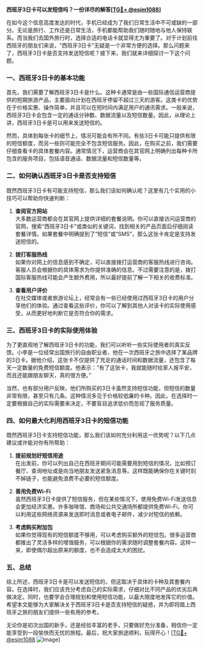 **西班牙3日卡可以发短信吗？一份详尽的解答[[TG💪+ @esim1088](https://t.me/s/esim1088)]**

在如今这个信息高度发达的时代，手机已经成为了我们日常生活中不可或缺的一部分。无论是旅行、工作还是日常生活，手机都能帮助我们随时随地与他人保持联系。而当我们去国外旅行时，选择合适的电话卡就显得尤为重要了。对于计划前往西班牙的朋友们来说，“西班牙3日卡”无疑是一个非常方便的选择。那么问题来了，西班牙3日卡是否支持发送短信呢？接下来，我们就来详细探讨一下这个问题。

### 一、西班牙3日卡的基本功能

首先，我们需要了解西班牙3日卡是什么。这种卡通常是由一些国际通信运营商提供的短期旅游产品，主要面向计划在西班牙停留不超过三天的游客。这类卡的优势在于价格实惠、操作简单，并且可以在短时间内满足用户的通讯需求。一般来说，西班牙3日卡会包含一定的通话分钟数、数据流量以及短信数量。因此，从理论上讲，西班牙3日卡是可以用来发送短信的。

然而，具体到每张卡的细节上，情况可能会有所不同。有些3日卡可能只提供有限的短信额度，而另一些则可能完全不包含短信服务。因此，在购买之前，我们需要仔细查看卡的具体套餐内容。通常情况下，运营商会在其官网上明确列出每种卡所包含的服务项目，包括语音通话、数据流量和短信数量等。

### 二、如何确认西班牙3日卡是否支持短信

既然西班牙3日卡有可能支持短信，那么我们该如何确认呢？这里有几个实用的小技巧可以帮助你快速判断：

1. **查阅官方网站**  
   大多数运营商都会在其官网上提供详细的套餐说明。你可以直接访问运营商的官网，搜索“西班牙3日卡”或类似的关键词，找到相关的产品页面后仔细阅读套餐详情。如果套餐中明确提到了“短信”或“SMS”，那么这张卡肯定是支持发送短信的。

2. **拨打客服热线**  
   如果你对网上的信息感到不确定，可以直接拨打运营商的客服热线进行咨询。客服人员会根据你的具体需求为你提供准确的信息。不过需要注意的是，拨打国际客服热线可能会产生额外费用，所以最好提前了解一下相关的收费标准。

3. **查看用户评价**  
   在社交媒体或者旅游论坛上，经常会有一些已经使用过西班牙3日卡的用户分享他们的体验。通过查看这些评价，你可以了解到其他人对该卡的实际使用感受，从而更好地判断它是否符合你的需求。

### 三、西班牙3日卡的实际使用体验

为了更直观地了解西班牙3日卡的功能，我们可以听听一些实际使用者的真实反馈。小李是一位经常出国旅行的自由职业者，他在一次西班牙之旅中选择了某品牌的3日卡。据他介绍，这张卡不仅提供了充足的通话时间和数据流量，还包含了每天一定数量的免费短信额度。他表示：“有了这张卡，我就能随时给家人报平安，而且还能跟朋友聊天，真的很方便。”

当然，也有部分用户反映，他们所购买的3日卡虽然支持短信功能，但短信的数量非常有限，甚至只有几条。这种情况多见于价格较低廉的卡种。因此，在选择时一定要根据自己的实际需要来决定，不要盲目追求低价而忽视了服务质量。

### 四、如何最大化利用西班牙3日卡的短信功能

既然西班牙3日卡支持短信功能，那么我们该如何充分利用这一优势呢？以下几点建议或许能对你有所帮助：

1. **提前规划好短信用途**  
   在出发前，你可以列出自己在西班牙期间可能需要用到短信的情况，比如预订餐厅、查询地址或是向当地朋友发送紧急消息等。这样既能确保你在关键时刻不掉链子，也能避免浪费不必要的短信额度。

2. **善用免费Wi-Fi**  
   虽然西班牙3日卡提供了短信服务，但在某些情况下，使用免费Wi-Fi发送信息会更加经济实惠。许多咖啡馆、商场和公共交通场所都提供免费Wi-Fi，你可以利用这些网络资源来发送即时消息或者电子邮件，减少对短信的依赖。

3. **考虑购买附加包**  
   如果你觉得现有的短信额度不够用，可以考虑购买额外的短信包。很多运营商都推出了灵活多样的增值服务，可以根据你的需求随时调整套餐内容。这样一来，即使偶尔超出原来的额度，也不会造成太大的困扰。

### 五、总结

综上所述，西班牙3日卡是可以发送短信的，但这取决于具体的卡种及其套餐内容。在选择时，我们应该充分考虑自己的实际需求，仔细对比不同产品的优劣后再做决定。同时，也要学会合理规划和使用短信功能，以最大限度地发挥它的价值。希望本文能够为大家解决关于西班牙3日卡是否支持短信的疑惑，并为即将踏上西班牙之旅的朋友们提供一些有用的参考。

无论你是初次出国的新手，还是经验丰富的老手，只要做好充分准备，相信你一定能享受到一段愉快而无忧的旅程。最后，祝大家旅途顺利，玩得开心！[[TG💪+ @esim1088](https://t.me/s/esim1088) ![Image](https://i.postimg.cc/4NQfJmqS/Snipaste-2025-05-13-00-14-12.png)]